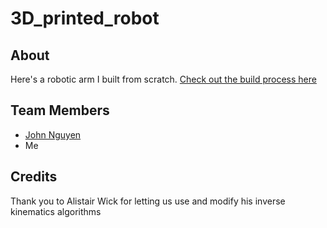 # 3D_printed_robot

## About
Here's a robotic arm I built from scratch.
[Check out the build process here](https://www.seanngpack.com/3D-printed-robotic-arm/)

## Team Members
* [John Nguyen](http://github.com)
* Me

## Credits
Thank you to Alistair Wick for letting us use and modify his inverse kinematics algorithms
